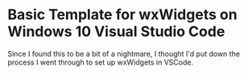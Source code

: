 # Basic Template for wxWidgets on Windows 10 Visual Studio Code
Since I found this to be a bit of a nightmare, I thought I'd put down the process I went through to set up wxWidgets in VSCode.
